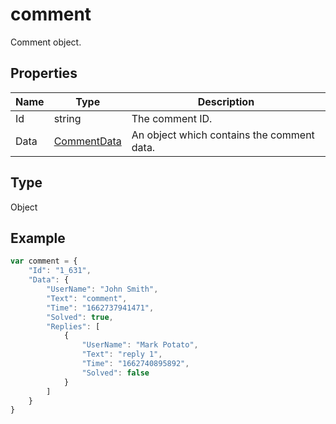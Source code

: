 # comment

Comment object.

## Properties

| Name | Type | Description |
| ---- | ---- | ----------- |
| Id | string | The comment ID. |
| Data | [CommentData](../Enumeration/CommentData.md) | An object which contains the comment data. |
## Type

Object



## Example

```javascript
var comment = {
    "Id": "1_631",
    "Data": {
        "UserName": "John Smith",
        "Text": "comment",
        "Time": "1662737941471",
        "Solved": true,
        "Replies": [
            {
                "UserName": "Mark Potato",
                "Text": "reply 1",
                "Time": "1662740895892",
                "Solved": false
            }
        ]
    }
}
```
